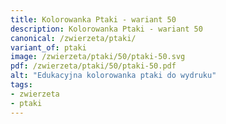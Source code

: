 ```yaml
---
title: Kolorowanka Ptaki - wariant 50
description: Kolorowanka Ptaki - wariant 50
canonical: /zwierzeta/ptaki/
variant_of: ptaki
image: /zwierzeta/ptaki/50/ptaki-50.svg
pdf: /zwierzeta/ptaki/50/ptaki-50.pdf
alt: "Edukacyjna kolorowanka ptaki do wydruku"
tags:
- zwierzeta
- ptaki
---
```

